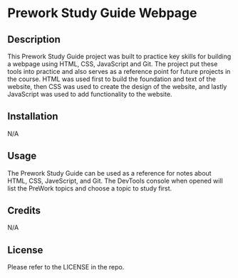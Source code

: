 # Prework Study Guide Webpage

## Description


This Prework Study Guide project was built to practice key skills for building a webpage using HTML, CSS, JavaScript and Git. The project put these tools into practice and also serves as a reference point for future projects in the course. HTML was used first to build the foundation and text of the website, then CSS was used to create the design of the website, and lastly JavaScript was used to add functionality to the website.

## Installation

N/A

## Usage

The Prework Study Guide can be used as a reference for notes about HTML, CSS, JaveScript, and Git.
The DevTools console when opened will list the PreWork topics and choose a topic to study first.

## Credits

N/A

## License

Please refer to the LICENSE in the repo.

